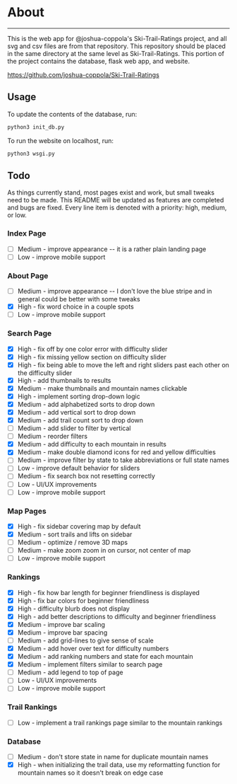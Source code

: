 # About

----------
This is the web app for @joshua-coppola's Ski-Trail-Ratings project, and all svg and csv files are from that repository. This repository should be placed in the same directory at the same level as Ski-Trail-Ratings. This portion of the project contains the database, flask web app, and website.

<https://github.com/joshua-coppola/Ski-Trail-Ratings>

## Usage

To update the contents of the database, run:

```bash
python3 init_db.py
```

To run the website on localhost, run:

```bash
python3 wsgi.py
```

## Todo

As things currently stand, most pages exist and work, but small tweaks need to be made. This README will be updated as features are completed and bugs are fixed. Every line item is denoted with a priority: high, medium, or low.

### Index Page

- [ ] Medium - improve appearance -- it is a rather plain landing page
- [ ] Low - improve mobile support

### About Page

- [ ] Medium - improve appearance -- I don't love the blue stripe and in general could be better with some tweaks
- [x] High - fix word choice in a couple spots
- [ ] Low - improve mobile support

### Search Page

- [x] High - fix off by one color error with difficulty slider
- [x] High - fix missing yellow section on difficulty slider
- [x] High - fix being able to move the left and right sliders past each other on the difficulty slider
- [x] High - add thumbnails to results
- [x] Medium - make thumbnails and mountain names clickable
- [x] High - implement sorting drop-down logic
- [x] Medium - add alphabetized sorts to drop down
- [x] Medium - add vertical sort to drop down
- [x] Medium - add trail count sort to drop down
- [ ] Medium - add slider to filter by vertical
- [ ] Medium - reorder filters
- [x] Medium - add difficulty to each mountain in results
- [x] Medium - make double diamond icons for red and yellow difficulties
- [ ] Medium - improve filter by state to take abbreviations or full state names
- [ ] Low - improve default behavior for sliders
- [ ] Medium - fix search box not resetting correctly
- [ ] Low - UI/UX improvements
- [ ] Low - improve mobile support

### Map Pages

- [x] High - fix sidebar covering map by default
- [x] Medium - sort trails and lifts on sidebar
- [ ] Medium - optimize / remove 3D maps
- [ ] Medium - make zoom zoom in on cursor, not center of map
- [ ] Low - improve mobile support

### Rankings

- [x] High - fix how bar length for beginner friendliness is displayed
- [x] High - fix bar colors for beginner friendliness
- [x] High - difficulty blurb does not display
- [x] High - add better descriptions to difficulty and beginner friendliness
- [x] Medium - improve bar scaling
- [x] Medium - improve bar spacing
- [ ] Medium - add grid-lines to give sense of scale
- [x] Medium - add hover over text for difficulty numbers
- [x] Medium - add ranking numbers and state for each mountain
- [x] Medium - implement filters similar to search page
- [ ] Medium - add legend to top of page
- [ ] Low - UI/UX improvements
- [ ] Low - improve mobile support

### Trail Rankings

- [ ] Low - implement a trail rankings page similar to the mountain rankings

### Database

- [ ] Medium - don't store state in name for duplicate mountain names
- [x] High - when initializing the trail data, use my reformatting function for mountain names so it doesn't break on edge case

